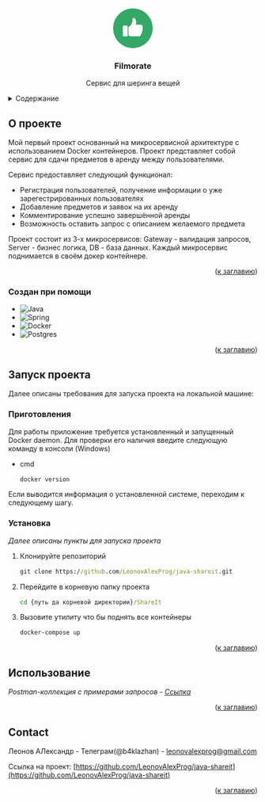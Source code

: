 <!-- Improved compatibility of back to top link: See: https://github.com/othneildrew/Best-README-Template/pull/73 -->
<a name="readme-top"></a>
<!--
*** Thanks for checking out the Best-README-Template. If you have a suggestion
*** that would make this better, please fork the repo and create a pull request
*** or simply open an issue with the tag "enhancement".
*** Don't forget to give the project a star!
*** Thanks again! Now go create something AMAZING! :D
-->



<!-- PROJECT SHIELDS -->
<!--
*** I'm using markdown "reference style" links for readability.
*** Reference links are enclosed in brackets [ ] instead of parentheses ( ).
*** See the bottom of this document for the declaration of the reference variables
*** for contributors-url, forks-url, etc. This is an optional, concise syntax you may use.
*** https://www.markdownguide.org/basic-syntax/#reference-style-links
-->
<!-- PROJECT LOGO -->
<br />
<div align="center">
  <a href="https://github.com/othneildrew/Best-README-Template">
    <img src="LikeIcon.png" alt="Logo" width="80" height="80">
  </a>

  <h3 align="center">Filmorate</h3>

  <p align="center">
    Сервис для шеринга вещей
  </p>
</div>



<!-- TABLE OF CONTENTS -->
<details>
  <summary>Содержание</summary>
  <ol>
    <li>
      <a href="#о-проекте">О проекте</a>
      <ul>
        <li><a href="#создан-при-помощи">Создан при помощи</a></li>
      </ul>
    </li>
    <li>
      <a href="#запуск-проекта">Запуск проекта</a>
      <ul>
        <li><a href="#приготовления">Приготовления</a></li>
        <li><a href="#установка">Установка</a></li>
      </ul>
    </li>
    <li><a href="#использование">Использование</a></li>
  </ol>
</details>



<!-- ABOUT THE PROJECT -->
## О проекте

Мой первый проект основанный на микросервисной архитектуре с использованием Docker контейнеров. Проект представляет собой сервис для сдачи предметов в аренду между пользователями. 

Сервис предоставляет следующий функционал:
* Регистрация пользователей, получение информации о уже зарегестрированных пользователях
* Добавление предметов и заявок на их аренду
* Комментирование успешно завершённой аренды
* Возможность оставить запрос с описанием желаемого предмета

Проект состоит из 3-х микросервисов: Gateway - валидация запросов, Server - бизнес логика, DB - база данных. Каждый микросервис поднимается в своём докер контейнере.

<p align="right">(<a href="#readme-top">к заглавию</a>)</p>



### Создан при помощи

* ![Java](https://img.shields.io/badge/java-%23ED8B00.svg?style=for-the-badge&logo=openjdk&logoColor=white)
* ![Spring](https://img.shields.io/badge/spring-%236DB33F.svg?style=for-the-badge&logo=spring&logoColor=white)
* ![Docker](https://img.shields.io/badge/docker-%230db7ed.svg?style=for-the-badge&logo=docker&logoColor=white)
* ![Postgres](https://img.shields.io/badge/postgres-%23316192.svg?style=for-the-badge&logo=postgresql&logoColor=white)

<p align="right">(<a href="#readme-top">к заглавию</a>)</p>



<!-- GETTING STARTED -->
## Запуск проекта

Далее описаны требования для запуска проекта на локальной машине:

### Приготовления

Для работы приложение требуется установленный и запущенный Docker daemon. Для проверки его наличия введите следующую команду в консоли (Windows)
* cmd
  ```sh
  docker version
  ```
Если выводится информация о установленной системе, переходим к следующему шагу.

### Установка

_Далее описаны пункты для запуска проекта_

1. Клонируйте репозиторий
   ```cmd
   git clone https://github.com/LeonovAlexProg/java-shareit.git
   ```
2. Перейдите в корневую папку проекта
   ```cmd
   cd {путь да корневой директории}/ShareIt
   ```
4. Вызовите утилиту что бы поднять все контейнеры
   ```cmd
   docker-compose up
   ```

<p align="right">(<a href="#readme-top">к заглавию</a>)</p>



<!-- USAGE EXAMPLES -->
## Использование

_Postman-коллекция с примерами запросов - [Ссылка](https://github.com/yandex-praktikum/java-shareit/blob/add-docker/postman/sprint.json)_

<p align="right">(<a href="#readme-top">к заглавию</a>)</p>

<!-- CONTACT -->
## Contact

Леонов АЛександр - Телеграм(@b4klazhan) - leonovalexprog@gmail.com

Ссылка на проект: [https://github.com/LeonovAlexProg/java-shareit](https://github.com/LeonovAlexProg/java-shareit)

<p align="right">(<a href="#readme-top">к заглавию</a>)</p>
